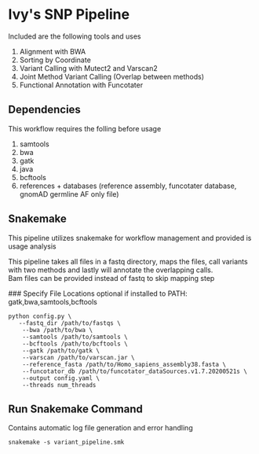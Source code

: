 # Ivy's SNP Pipeline
Included are the following tools and uses <br>
1. Alignment with BWA
2. Sorting by Coordinate
3. Variant Calling with Mutect2 and Varscan2
4. Joint Method Variant Calling (Overlap between methods)
5. Functional Annotation with Funcotater

## Dependencies
This workflow requires the folling before usage
1. samtools
2. bwa
3. gatk
4. java
5. bcftools
6. references + databases (reference assembly, funcotater database, gnomAD germline AF only file)
   
## Snakemake
This pipeline utilizes snakemake for workflow management and provided is usage analysis <br>
<p> This pipeline takes all files in a fastq directory, maps the files, call variants with two methods and lastly will annotate the overlapping calls. <br>
Bam files can be provided instead of fastq to skip mapping step</p>
### Specify File Locations
optional if installed to PATH: gatk,bwa,samtools,bcftools

```
python config.py \
   --fastq_dir /path/to/fastqs \
    --bwa /path/to/bwa \
    --samtools /path/to/samtools \
    --bcftools /path/to/bcftools \
    --gatk /path/to/gatk \
    --varscan /path/to/varscan.jar \
    --reference_fasta /path/to/Homo_sapiens_assembly38.fasta \
    --funcotator_db /path/to/funcotator_dataSources.v1.7.20200521s \
    --output config.yaml \
    --threads num_threads

```
## Run Snakemake Command
Contains automatic log file generation and error handling
```
snakemake -s variant_pipeline.smk
```
